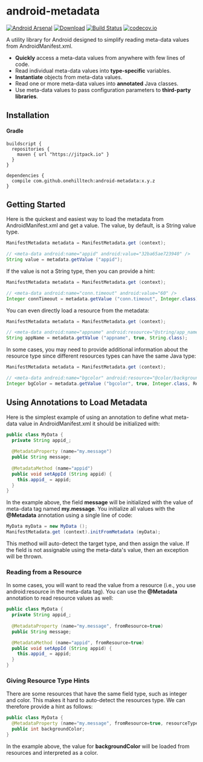 android-metadata
==================

[![Android Arsenal](https://img.shields.io/badge/Android%20Arsenal-android--metadata-green.svg?style=true)](https://android-arsenal.com/details/1/4045)
[![Download](https://jitpack.io/v/onehilltech/android-metadata.svg)](https://jitpack.io/#onehilltech/android-metadata)
[![Build Status](https://travis-ci.org/onehilltech/android-metadata.svg)](https://travis-ci.org/onehilltech/android-metadata)
[![codecov.io](http://codecov.io/github/onehilltech/android-metadata/coverage.svg?branch=master)](http://codecov.io/github/onehilltech/android-metadata?branch=master)

A utility library for Android designed to simplify reading meta-data
values from AndroidManifest.xml.

* **Quickly** access a meta-data values from anywhere with few lines of code.
* Read individual meta-data values into **type-specific** variables.
* **Instantiate** objects from meta-data values.
* Read one or more meta-data values into **annotated** Java classes.
* Use meta-data values to pass configuration parameters to **third-party libraries**.

## Installation

#### Gradle

```
buildscript {
  repositories {
    maven { url "https://jitpack.io" }
  }
}

dependencies {
  compile com.github.onehilltech:android-metadata:x.y.z
}
```

## Getting Started

Here is the quickest and easiest way to load the metadata from AndroidManifest.xml
and get a value. The value, by default, is a String value type.

```java
ManifestMetadata metadata = ManifestMetadata.get (context);

// <meta-data android:name="appid" android:value="32ba65ae723940" />
String value = metadata.getValue ("appid");
```

If the value is not a String type, then you can provide a hint:

```java
ManifestMetadata metadata = ManifestMetadata.get (context);

// <meta-data android:name="conn.timeout" android:value="60" />
Integer connTimeout = metadata.getValue ("conn.timeout", Integer.class);
```

You can even directly load a resource from the metadata:

```java
ManifestMetadata metadata = ManifestMetadata.get (context);

// <meta-data android:name="appname" android:resource="@string/app_name" />
String appName = metadata.getValue ("appname", true, String.class);
```

In some cases, you may need to provide additional information about
the resource type since different resources types can have the same 
Java type:

```java
ManifestMetadata metadata = ManifestMetadata.get (context);

// <meta-data android:name="bgcolor" android:resource="@color/background" />
Integer bgColor = metadata.getValue ("bgcolor", true, Integer.class, ResourceType.Color);
```

## Using Annotations to Load Metadata

Here is the simplest example of using an annotation to define what 
meta-data value in AndroidManifest.xml it should be initialized with:

```java
public class MyData {
  private String appid_;
  
  @MetadataProperty (name="my.message")
  public String message;
  
  @MetadataMethod (name="appid")
  public void setAppId (String appid) {
    this.appid_ = appid;
  }
}
```

In the example above, the field **message** will be initialized with 
the value of meta-data tag named **my.message**. You initialize all 
values with the **@Metadata** annotation using a single line of code:

```java
MyData myData = new MyData ();
ManifestMetadata.get (context).initFromMetadata (myData);
```

This method will auto-detect the target type, and then assign the value. 
If the field is not assignable using the meta-data's value, then an 
exception will be thrown.

### Reading from a Resource

In some cases, you will want to read the value from a resource (i.e., 
you use android:resource in the meta-data tag). You can use the **@Metadata** 
annotation to read resource values as well:

```java
public class MyData {
  private String appid_;
  
  @MetadataProperty (name="my.message", fromResource=true)
  public String message;

  @MetadataMethod (name="appid", fromResource=true)
  public void setAppId (String appid) {
    this.appid_ = appid;
  }
}
```

### Giving Resource Type Hints

There are some resources that have the same field type, such as integer 
and color. This makes it hard to auto-detect the resources type. We can
therefore provide a hint as follows:

```java
public class MyData {
  @MetadataProperty (name="my.message", fromResource=true, resourceType=ResourceType.Color)
  public int backgroundColor;
}
```

In the example above, the value for **backgroundColor** will be loaded 
from resources and interpreted as a color.
 
